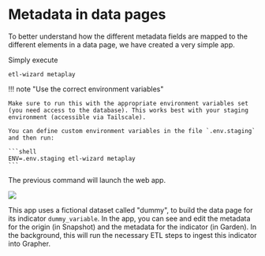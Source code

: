 # Metadata in data pages
To better understand how the different metadata fields are mapped to the different elements in a data page, we have created a very simple app.

Simply execute

```shell
etl-wizard metaplay
```

!!! note "Use the correct environment variables"

    Make sure to run this with the appropriate environment variables set (you need access to the database). This works best with your staging environment (accessible via Tailscale).

    You can define custom environment variables in the file `.env.staging` and then run:

    ```shell
    ENV=.env.staging etl-wizard metaplay
    ```


The previous command will launch the web app.


![](../assets/metaplay-short.gif)


This app uses a fictional dataset called "dummy", to build the data page for its indicator `dummy_variable`. In the app, you can see and edit the metadata for the origin (in Snapshot) and the metadata for the indicator (in Garden). In the background, this will run the necessary ETL steps to ingest this indicator into Grapher.

